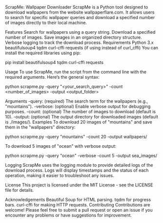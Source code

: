 ScrapMe: Wallpaper Downloader
ScrapMe is a Python tool designed to download wallpapers from the website wallpaperflare.com. It allows users to search for specific wallpaper queries and download a specified number of images directly to their local machine.

Features
Search for wallpapers using a query string.
Download a specified number of images.
Save images in an organized directory structure.
Verbose logging to track the download process.
Requirements
Python 3.x
beautifulsoup4
tqdm
curl-cffi
requests (if using instead of curl_cffi)
You can install the required libraries using pip:

pip install beautifulsoup4 tqdm curl-cffi requests

Usage
To use ScrapMe, run the script from the command line with the required arguments. Here’s the general syntax:

python scrapme.py -query "<your_search_query>" -count <number_of_images> -output <output_folder>

Arguments
-query: (required) The search term for the wallpapers (e.g., "mountains").
-verbose: (optional) Enable verbose output for debugging purposes.
-count: (optional) The number of images to download (default is 10).
-output: (optional) The output directory for downloaded images (default is ./images/).
Examples
To download 20 images of "mountains" and save them in the "wallpapers" directory:

python scrapme.py -query "mountains" -count 20 -output wallpapers/

To download 5 images of "ocean" with verbose output:

python scrapme.py -query "ocean" -verbose -count 5 -output sea_images/

Logging
ScrapMe uses the logging module to provide detailed logs of the download process. Logs will display timestamps and the status of each operation, making it easier to troubleshoot any issues.

License
This project is licensed under the MIT License - see the LICENSE file for details.

Acknowledgements
Beautiful Soup for HTML parsing.
tqdm for progress bars.
curl-cffi for making HTTP requests.
Contributing
Contributions are welcome! Please feel free to submit a pull request or open an issue if you encounter any problems or have suggestions for improvement.

